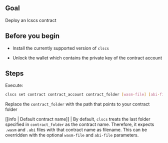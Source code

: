 ## Goal

Deploy an lcscs contract

## Before you begin

* Install the currently supported version of `clscs`

* Unlock the wallet which contains the private key of the contract account

## Steps

Execute:

```sh
clscs set contract contract_account contract_folder [wasm-file] [abi-file]
```

Replace the `contract_folder` with the path that points to your contract folder

[[info | Default contract name]]
| By default, `clscs` treats the last folder specified in `contract_folder` as the contract name. Therefore, it expects `.wasm` and `.abi` files with that contract name as filename. This can be overridden with the optional `wasm-file` and `abi-file` parameters.
